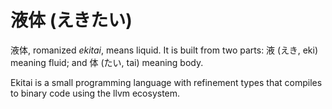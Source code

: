 # 液体 (えきたい)

液体, romanized *ekitai*, means liquid. It is built from two parts: 液 (えき, eki) meaning fluid; and 体 (たい, tai) meaning body.

Ekitai is a small programming language with refinement types that compiles to binary code using the llvm ecosystem.
